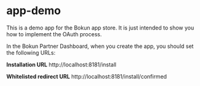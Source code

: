 # app-demo

This is a demo app for the Bokun app store. 
It is just intended to show you how to implement the OAuth process.

In the Bokun Partner Dashboard, when you create the app, you should set the following URLs:

**Installation URL** 
http://localhost:8181/install

**Whitelisted redirect URL**
http://localhost:8181/install/confirmed